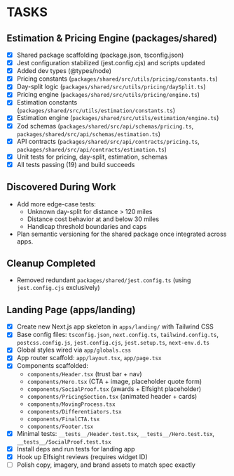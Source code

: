 # TASKS

## Estimation & Pricing Engine (packages/shared)

- [x] Shared package scaffolding (package.json, tsconfig.json)
- [x] Jest configuration stabilized (jest.config.cjs) and scripts updated
- [x] Added dev types (@types/node)
- [x] Pricing constants (`packages/shared/src/utils/pricing/constants.ts`)
- [x] Day-split logic (`packages/shared/src/utils/pricing/daySplit.ts`)
- [x] Pricing engine (`packages/shared/src/utils/pricing/engine.ts`)
- [x] Estimation constants (`packages/shared/src/utils/estimation/constants.ts`)
- [x] Estimation engine (`packages/shared/src/utils/estimation/engine.ts`)
- [x] Zod schemas (`packages/shared/src/api/schemas/pricing.ts`, `packages/shared/src/api/schemas/estimation.ts`)
- [x] API contracts (`packages/shared/src/api/contracts/pricing.ts`, `packages/shared/src/api/contracts/estimation.ts`)
- [x] Unit tests for pricing, day-split, estimation, schemas
 - [x] All tests passing (19) and build succeeds

## Discovered During Work

- Add more edge-case tests:
  - Unknown day-split for distance > 120 miles
  - Distance cost behavior at and below 30 miles
  - Handicap threshold boundaries and caps
- Plan semantic versioning for the shared package once integrated across apps.

## Cleanup Completed

- Removed redundant `packages/shared/jest.config.ts` (using `jest.config.cjs` exclusively)

## Landing Page (apps/landing)

- [x] Create new Next.js app skeleton in `apps/landing/` with Tailwind CSS
- [x] Base config files: `tsconfig.json`, `next.config.ts`, `tailwind.config.ts`, `postcss.config.js`, `jest.config.cjs`, `jest.setup.ts`, `next-env.d.ts`
- [x] Global styles wired via `app/globals.css`
- [x] App router scaffold: `app/layout.tsx`, `app/page.tsx`
- [x] Components scaffolded:
  - `components/Header.tsx` (trust bar + nav)
  - `components/Hero.tsx` (CTA + image, placeholder quote form)
  - `components/SocialProof.tsx` (awards + Elfsight placeholder)
  - `components/PricingSection.tsx` (animated header + cards)
  - `components/MovingProcess.tsx`
  - `components/Differentiators.tsx`
  - `components/FinalCTA.tsx`
  - `components/Footer.tsx`
- [x] Minimal tests: `__tests__/Header.test.tsx`, `__tests__/Hero.test.tsx`, `__tests__/SocialProof.test.tsx`
- [x] Install deps and run tests for landing app
- [x] Hook up Elfsight reviews (requires widget ID)
- [ ] Polish copy, imagery, and brand assets to match spec exactly
